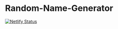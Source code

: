# Random-Name-Generator

[![Netlify Status](https://api.netlify.com/api/v1/badges/f57cf709-afa7-4f89-803a-57d8db09ec0c/deploy-status)](https://app.netlify.com/sites/visionary-hotteok-8bc41f/deploys)
